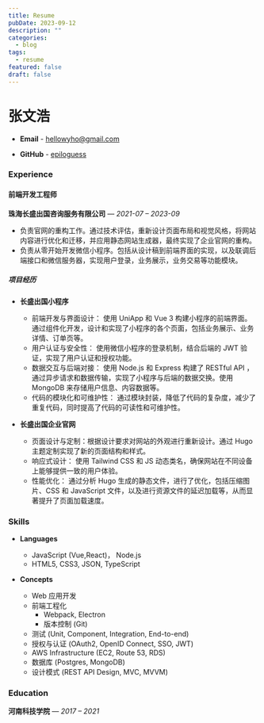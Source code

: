 ```yaml
---
title: Resume
pubDate: 2023-09-12
description: ""
categories:
  - blog
tags:
  - resume
featured: false
draft: false
---
```


# 张文浩

- **Email** - hellowyho@gmail.com

- **GitHub** - [epiloguess](https://github.com/epiloguess)

### Experience

#### 前端开发工程师

**珠海长盛出国咨询服务有限公司** — _2021-07 – 2023-09_

- 负责官网的重构工作。通过技术评估，重新设计页面布局和视觉风格，将网站内容进行优化和迁移，并应用静态网站生成器，最终实现了企业官网的重构。
- 负责从零开始开发微信小程序。包括从设计稿到前端界面的实现，以及联调后端接口和微信服务器，实现用户登录，业务展示，业务交易等功能模块。

##### **项目经历**

- **长盛出国小程序**

  - 前端开发与界面设计： 使用 UniApp 和 Vue 3 构建小程序的前端界面。通过组件化开发，设计和实现了小程序的各个页面，包括业务展示、业务详情、订单页等。
  - 用户认证与安全性： 使用微信小程序的登录机制，结合后端的 JWT 验证，实现了用户认证和授权功能。
  - 数据交互与后端对接： 使用 Node.js 和 Express 构建了 RESTful API ，通过异步请求和数据传输，实现了小程序与后端的数据交换。使用 MongoDB 来存储用户信息、内容数据等。
  - 代码的模块化和可维护性： 通过模块封装，降低了代码的复杂度，减少了重复代码，同时提高了代码的可读性和可维护性。

- **长盛出国企业官网**

  - 页面设计与定制：根据设计要求对网站的外观进行重新设计。通过 Hugo 主题定制实现了新的页面结构和样式。
  - 响应式设计： 使用 Tailwind CSS 和 JS 动态类名，确保网站在不同设备上能够提供一致的用户体验。
  - 性能优化： 通过分析 Hugo 生成的静态文件，进行了优化，包括压缩图片、CSS 和 JavaScript 文件，以及进行资源文件的延迟加载等，从而显著提升了页面加载速度。

### Skills

- **Languages**

  - JavaScript (Vue,React)， Node.js
  - HTML5, CSS3, JSON, TypeScript

- **Concepts**

  - Web 应用开发
  - 前端工程化
    - Webpack, Electron
    - 版本控制 (Git)
  - 测试 (Unit, Component, Integration, End-to-end)
  - 授权与认证 (OAuth2, OpenID Connect, SSO, JWT)
  - AWS Infrastructure (EC2, Route 53, RDS)
  - 数据库 (Postgres, MongoDB)
  - 设计模式 (REST API Design, MVC, MVVM)

### Education


**河南科技学院**  — _2017 – 2021_ 
